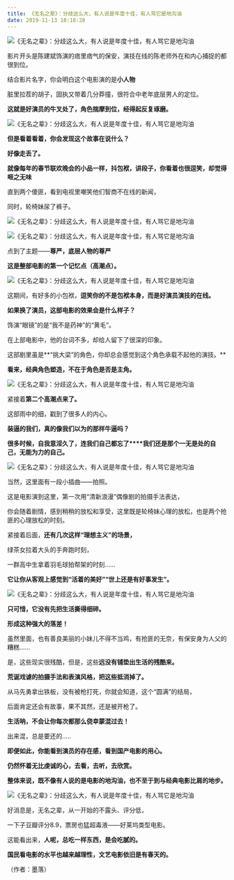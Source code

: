 ```yaml
---
title: 《无名之辈》：分歧这么大，有人说是年度十佳，有人骂它是地沟油
date: 2019-11-13 18:18:28
---
```

![《无名之辈》：分歧这么大，有人说是年度十佳，有人骂它是地沟油](http://p1.pstatp.com/large/pgc-image/e5b540768bd141768753fcecf45afebc)
 


 影片开头是陈建斌饰演的痞里痞气的保安，演技在线的陈老师外在和内心捕捉的都很到位。

 结合影片名字，你会明白这个电影演的是**小人物**

 脏里拉茬的胡子，固执又带着几分莽撞，很符合中老年底层男人的定位。

 **这就是好演员的牛叉处了，角色揣摩到位，经得起反复琢磨。**

![《无名之辈》：分歧这么大，有人说是年度十佳，有人骂它是地沟油](http://p1.pstatp.com/large/pgc-image/ccc34dfac7314865b9b7494f3155787f)
 


 **但是看着看着，你会发现这个故事在说什么？**

 **好像走丢了。**

 **就像每年的春节联欢晚会的小品一样，抖包袱，讲段子，你看着也很逗笑，却觉得咂之无味**

 直到两个傻匪，看到电视里嘲笑他们智商不在线的新闻，

 同时，轮椅妹尿了裤子。

![《无名之辈》：分歧这么大，有人说是年度十佳，有人骂它是地沟油](http://p1.pstatp.com/large/pgc-image/0683cd46efda49c88ca2e0cf6d59849d)
 

![《无名之辈》：分歧这么大，有人说是年度十佳，有人骂它是地沟油](http://p1.pstatp.com/large/pgc-image/6237e445468d4d5aa11ae8daf59a62f4)
 


 点到了主题——**尊严，底层人物的尊严**

 **这是整部电影的第一个记忆点（高潮点）。**

![《无名之辈》：分歧这么大，有人说是年度十佳，有人骂它是地沟油](http://p1.pstatp.com/large/pgc-image/f2c2c423e5c346149c4b4e42fa1d6654)
 


 这期间，有好多的小包袱，**逗笑你的不是包袱本身，而是好演员演技的在线。**

 **如果换了演员，这部电影的效果会是什么样子？**

 饰演“眼镜”的是“我不是药神”的“黄毛”。

 在上部电影中，他的台词不多，却给人留下了很深的印象。

 这部剧里虽是**“挑大梁”的角色，你却总会感觉到这个角色承载不起他的演技。**

 **看来，经典角色塑造，不在于角色是否是主角。**

![《无名之辈》：分歧这么大，有人说是年度十佳，有人骂它是地沟油](http://p3.pstatp.com/large/pgc-image/ba4208b4946944ebb2aa3e798cfa2ff9)
 


 紧接着**第二个高潮点来了。**

 这部雨中的细，戳到了很多人的内心。

 **装逼的我们，真的像我们以为的那样牛逼吗？**

 **很多时候，自我意淫久了，连我们自己都忘了****我们还是那个一无是处的自己，无能为力的自己。**

![《无名之辈》：分歧这么大，有人说是年度十佳，有人骂它是地沟油](http://p1.pstatp.com/large/pgc-image/e84e38d08161474d93b982f5a8cb7f16)
 


 当然，这里面有一段小插曲——拍照。

 这是电影演到这里，第一次用“清新浪漫”偶像剧的拍摄手法表达，

 你会随着剧情，感到稍稍的放松和享受，这里既是轮椅妹心理的放松，也是两个抢匪的心理放松的时刻。

 紧接着后面，**还有几次这样“理想主义”的场景，**

 绿茶女拉着大头的手奔跑时刻，

 一群高中生拿着羽毛球拍帮架的时刻……

 **它让你从客观上感觉到“活着的美好”“世上还是有好事发生”。**

![《无名之辈》：分歧这么大，有人说是年度十佳，有人骂它是地沟油](http://p1.pstatp.com/large/pgc-image/38b5c27d9c464be0a828896e5ca6695f)
 


 **只可惜，它没有先把生活撕得细碎。**

 **形成这种强大的落差！**

 虽然里面，也有善良美丽的小妹儿不得不当鸡，有抢匪的无奈，有保安身为人父的糟糕......

 是，这些现实很残酷，但是，这些**远没有铺垫出生活的残酷来。**

 **荒诞戏谑的拍摄手法和表演风格，把这些抵消掉了。**

 从马先勇拿出铁板，没有被枪打死，你就会知道，这个“圆满”的结局，

 后面肯定还会有故事，果不其然，还是被开枪了。

 **生活呐，不会让你每次都那么侥幸蒙混过去！**

 出来混，总是要还的.....

 **即便如此，你能看到演员的存在感，看到国产电影的用心。**

 **仍然怀着无比虔诚的心，去看，去听，去欣赏。**

 **整体来说，既不像有人说的是电影的地沟油，也不至于到与经典电影比肩的地步。**

![《无名之辈》：分歧这么大，有人说是年度十佳，有人骂它是地沟油](http://p1.pstatp.com/large/pgc-image/8ad1b08a64c74bba8c5a4d7c6526fd07)
 


 好消息是，无名之辈，从一开始的不露头、评分低，

 一下子豆瓣评分8.9，票房也猛超毒液——好莱坞类型电影。

 这能看出来，**人呢，总吃一样东西，是会吃腻的。**

 **国民看电影的水平也越来越理性，文艺电影依旧是有春天的。**

 （作者：墨落）
